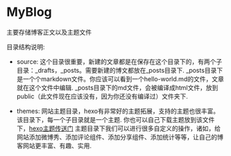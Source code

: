 # MyBlog
主要存储博客正文以及主题文件

目录结构说明:
- source:
这个目录很重要，新建的文章都是在保存在这个目录下的，有两个子目录：_drafts，_posts。需要新建的博文都放在_posts目录下.
_posts目录下是一个个markdown文件。你应该可以看到一个hello-world.md的文件，文章就在这个文件中编辑.
_posts目录下的md文件，会被编译成html文件，放到public（此文件现在应该没有，因为你还没有编译过）文件夹下.

- themes:
网站主题目录，hexo有非常好的主题拓展，支持的主题也很丰富。该目录下，每一个子目录就是一个主题.
你也可以自己下载主题放到该文件下，[hexo主题传送门](https://github.com/hexojs/hexo/wiki/Themes)
主题目录下我们可以进行很多自定义的操作，诸如，给网站添加微博秀、添加评论组件、添加分享组件、添加统计等等，让自己的博客网站更丰富、有趣、实用.

